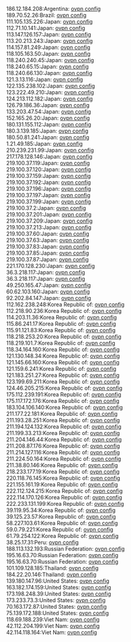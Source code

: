 186.12.184.208:Argentina: [ovpn config](vpn/186_12_184_208.ovpn)  
189.70.52.26:Brazil: [ovpn config](vpn/189_70_52_26.ovpn)  
111.105.135.226:Japan: [ovpn config](vpn/111_105_135_226.ovpn)  
112.71.10.141:Japan: [ovpn config](vpn/112_71_10_141.ovpn)  
113.147.126.157:Japan: [ovpn config](vpn/113_147_126_157.ovpn)  
113.20.213.243:Japan: [ovpn config](vpn/113_20_213_243.ovpn)  
114.157.81.249:Japan: [ovpn config](vpn/114_157_81_249.ovpn)  
118.105.163.50:Japan: [ovpn config](vpn/118_105_163_50.ovpn)  
118.240.240.45:Japan: [ovpn config](vpn/118_240_240_45.ovpn)  
118.240.65.15:Japan: [ovpn config](vpn/118_240_65_15.ovpn)  
118.240.66.130:Japan: [ovpn config](vpn/118_240_66_130.ovpn)  
121.3.13.116:Japan: [ovpn config](vpn/121_3_13_116.ovpn)  
122.135.238.102:Japan: [ovpn config](vpn/122_135_238_102.ovpn)  
123.222.49.210:Japan: [ovpn config](vpn/123_222_49_210.ovpn)  
124.213.112.182:Japan: [ovpn config](vpn/124_213_112_182.ovpn)  
126.79.186.36:Japan: [ovpn config](vpn/126_79_186_36.ovpn)  
133.203.47.54:Japan: [ovpn config](vpn/133_203_47_54.ovpn)  
152.165.26.20:Japan: [ovpn config](vpn/152_165_26_20.ovpn)  
180.131.155.112:Japan: [ovpn config](vpn/180_131_155_112.ovpn)  
180.3.139.185:Japan: [ovpn config](vpn/180_3_139_185.ovpn)  
180.50.81.241:Japan: [ovpn config](vpn/180_50_81_241.ovpn)  
1.21.49.185:Japan: [ovpn config](vpn/1_21_49_185.ovpn)  
210.239.231.99:Japan: [ovpn config](vpn/210_239_231_99.ovpn)  
217.178.128.146:Japan: [ovpn config](vpn/217_178_128_146.ovpn)  
219.100.37.119:Japan: [ovpn config](vpn/219_100_37_119.ovpn)  
219.100.37.120:Japan: [ovpn config](vpn/219_100_37_120.ovpn)  
219.100.37.159:Japan: [ovpn config](vpn/219_100_37_159.ovpn)  
219.100.37.192:Japan: [ovpn config](vpn/219_100_37_192.ovpn)  
219.100.37.196:Japan: [ovpn config](vpn/219_100_37_196.ovpn)  
219.100.37.197:Japan: [ovpn config](vpn/219_100_37_197.ovpn)  
219.100.37.199:Japan: [ovpn config](vpn/219_100_37_199.ovpn)  
219.100.37.2:Japan: [ovpn config](vpn/219_100_37_2.ovpn)  
219.100.37.201:Japan: [ovpn config](vpn/219_100_37_201.ovpn)  
219.100.37.209:Japan: [ovpn config](vpn/219_100_37_209.ovpn)  
219.100.37.213:Japan: [ovpn config](vpn/219_100_37_213.ovpn)  
219.100.37.60:Japan: [ovpn config](vpn/219_100_37_60.ovpn)  
219.100.37.63:Japan: [ovpn config](vpn/219_100_37_63.ovpn)  
219.100.37.83:Japan: [ovpn config](vpn/219_100_37_83.ovpn)  
219.100.37.85:Japan: [ovpn config](vpn/219_100_37_85.ovpn)  
219.100.37.87:Japan: [ovpn config](vpn/219_100_37_87.ovpn)  
221.170.128.230:Japan: [ovpn config](vpn/221_170_128_230.ovpn)  
36.3.218.117:Japan: [ovpn config](vpn/36_3_218_117.ovpn)  
36.3.218.117:Japan: [ovpn config](vpn/36_3_218_117.ovpn)  
49.250.165.47:Japan: [ovpn config](vpn/49_250_165_47.ovpn)  
60.62.103.160:Japan: [ovpn config](vpn/60_62_103_160.ovpn)  
92.202.84.147:Japan: [ovpn config](vpn/92_202_84_147.ovpn)  
112.162.238.248:Korea Republic of: [ovpn config](vpn/112_162_238_248.ovpn)  
112.218.90.236:Korea Republic of: [ovpn config](vpn/112_218_90_236.ovpn)  
114.203.11.36:Korea Republic of: [ovpn config](vpn/114_203_11_36.ovpn)  
115.86.241.17:Korea Republic of: [ovpn config](vpn/115_86_241_17.ovpn)  
115.91.121.83:Korea Republic of: [ovpn config](vpn/115_91_121_83.ovpn)  
118.218.253.20:Korea Republic of: [ovpn config](vpn/118_218_253_20.ovpn)  
118.219.101.7:Korea Republic of: [ovpn config](vpn/118_219_101_7.ovpn)  
118.34.164.160:Korea Republic of: [ovpn config](vpn/118_34_164_160.ovpn)  
121.130.148.34:Korea Republic of: [ovpn config](vpn/121_130_148_34.ovpn)  
121.145.66.160:Korea Republic of: [ovpn config](vpn/121_145_66_160.ovpn)  
121.159.6.241:Korea Republic of: [ovpn config](vpn/121_159_6_241.ovpn)  
121.183.251.27:Korea Republic of: [ovpn config](vpn/121_183_251_27.ovpn)  
123.199.69.211:Korea Republic of: [ovpn config](vpn/123_199_69_211.ovpn)  
124.46.205.215:Korea Republic of: [ovpn config](vpn/124_46_205_215.ovpn)  
175.112.239.191:Korea Republic of: [ovpn config](vpn/175_112_239_191.ovpn)  
175.117.172.176:Korea Republic of: [ovpn config](vpn/175_117_172_176.ovpn)  
183.104.106.140:Korea Republic of: [ovpn config](vpn/183_104_106_140.ovpn)  
211.177.22.181:Korea Republic of: [ovpn config](vpn/211_177_22_181.ovpn)  
211.193.28.251:Korea Republic of: [ovpn config](vpn/211_193_28_251.ovpn)  
211.194.124.132:Korea Republic of: [ovpn config](vpn/211_194_124_132.ovpn)  
211.199.33.213:Korea Republic of: [ovpn config](vpn/211_199_33_213.ovpn)  
211.204.146.44:Korea Republic of: [ovpn config](vpn/211_204_146_44.ovpn)  
211.208.87.176:Korea Republic of: [ovpn config](vpn/211_208_87_176.ovpn)  
211.214.127.116:Korea Republic of: [ovpn config](vpn/211_214_127_116.ovpn)  
211.224.50.164:Korea Republic of: [ovpn config](vpn/211_224_50_164.ovpn)  
211.38.80.146:Korea Republic of: [ovpn config](vpn/211_38_80_146.ovpn)  
218.233.177.19:Korea Republic of: [ovpn config](vpn/218_233_177_19.ovpn)  
220.118.76.145:Korea Republic of: [ovpn config](vpn/220_118_76_145.ovpn)  
221.155.161.19:Korea Republic of: [ovpn config](vpn/221_155_161_19.ovpn)  
222.112.124.215:Korea Republic of: [ovpn config](vpn/222_112_124_215.ovpn)  
222.114.170.126:Korea Republic of: [ovpn config](vpn/222_114_170_126.ovpn)  
222.233.131.199:Korea Republic of: [ovpn config](vpn/222_233_131_199.ovpn)  
39.119.95.34:Korea Republic of: [ovpn config](vpn/39_119_95_34.ovpn)  
39.125.23.57:Korea Republic of: [ovpn config](vpn/39_125_23_57.ovpn)  
58.227.103.61:Korea Republic of: [ovpn config](vpn/58_227_103_61.ovpn)  
59.0.79.221:Korea Republic of: [ovpn config](vpn/59_0_79_221.ovpn)  
61.79.254.122:Korea Republic of: [ovpn config](vpn/61_79_254_122.ovpn)  
38.25.17.31:Peru: [ovpn config](vpn/38_25_17_31.ovpn)  
188.113.132.193:Russian Federation: [ovpn config](vpn/188_113_132_193.ovpn)  
195.16.63.70:Russian Federation: [ovpn config](vpn/195_16_63_70.ovpn)  
195.16.63.70:Russian Federation: [ovpn config](vpn/195_16_63_70.ovpn)  
101.109.128.185:Thailand: [ovpn config](vpn/101_109_128_185.ovpn)  
184.22.20.146:Thailand: [ovpn config](vpn/184_22_20_146.ovpn)  
139.180.147.96:United States: [ovpn config](vpn/139_180_147_96.ovpn)  
163.182.174.159:United States: [ovpn config](vpn/163_182_174_159.ovpn)  
173.198.248.39:United States: [ovpn config](vpn/173_198_248_39.ovpn)  
173.233.73.3:United States: [ovpn config](vpn/173_233_73_3.ovpn)  
70.163.172.87:United States: [ovpn config](vpn/70_163_172_87.ovpn)  
75.139.172.188:United States: [ovpn config](vpn/75_139_172_188.ovpn)  
118.69.188.239:Viet Nam: [ovpn config](vpn/118_69_188_239.ovpn)  
42.112.204.199:Viet Nam: [ovpn config](vpn/42_112_204_199.ovpn)  
42.114.118.164:Viet Nam: [ovpn config](vpn/42_114_118_164.ovpn)  
